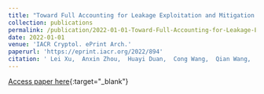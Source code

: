 ```yaml
---
title: "Toward Full Accounting for Leakage Exploitation and Mitigation in Dynamic Encrypted Databases"
collection: publications
permalink: /publication/2022-01-01-Toward-Full-Accounting-for-Leakage-Exploitation-and-Mitigation-in-Dynamic-Encrypted-Databases
date: 2022-01-01
venue: 'IACR Cryptol. ePrint Arch.'
paperurl: 'https://eprint.iacr.org/2022/894'
citation: ' Lei Xu,  Anxin Zhou,  Huayi Duan,  Cong Wang,  Qian Wang,  Xiaohua Jia, &quot;Toward Full Accounting for Leakage Exploitation and Mitigation in Dynamic Encrypted Databases.&quot; IACR Cryptol. ePrint Arch., 2022.'
---
```

[Access paper here](https://eprint.iacr.org/2022/894){:target="_blank"}
